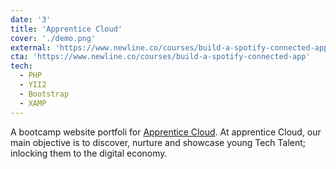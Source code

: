 ```yaml
---
date: '3'
title: 'Apprentice Cloud'
cover: './demo.png'
external: 'https://www.newline.co/courses/build-a-spotify-connected-app'
cta: 'https://www.newline.co/courses/build-a-spotify-connected-app'
tech:
  - PHP
  - YII2
  - Bootstrap
  - XAMP
---
```


A bootcamp website portfoli for [Apprentice Cloud](https://www.apprenticecloud.com). At apprentice Cloud, our main objective is to discover, nurture and showcase young Tech Talent; inlocking them to the digital economy.

